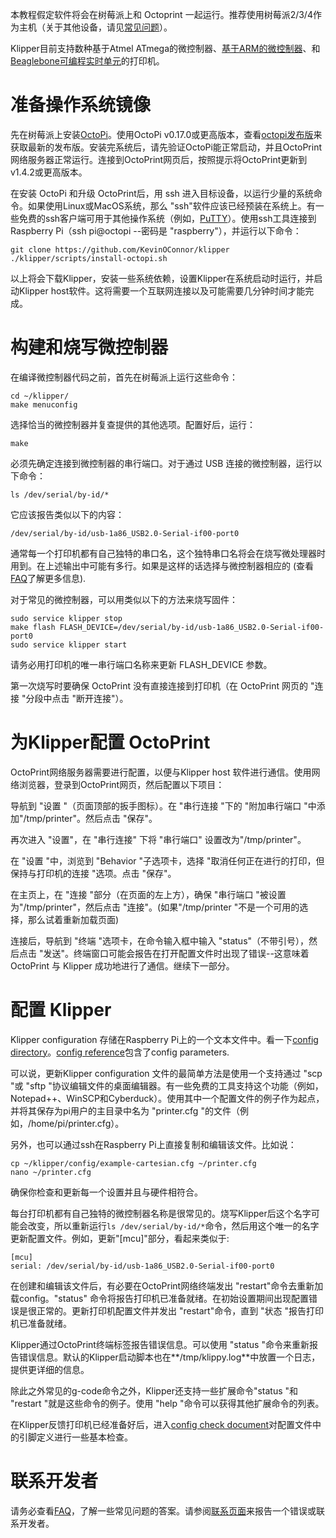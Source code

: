 本教程假定软件将会在树莓派上和 Octoprint 一起运行。推荐使用树莓派2/3/4作为主机（关于其他设备，请见[常见问题](FAQ.md#can-i-run-klipper-on-something-other-than-a-raspberry-pi-3)）。

Klipper目前支持数种基于Atmel ATmega的微控制器、[基于ARM的微控制器](Features.md#step-benchmarks)、和[Beaglebone可编程实时单元](beaglebone.md)的打印机。

# 准备操作系统镜像

先在树莓派上安装[OctoPi](https://github.com/guysoft/OctoPi)。使用OctoPi v0.17.0或更高版本，查看[octopi发布版](https://github.com/guysoft/OctoPi/releases)来获取最新的发布版。安装完系统后，请先验证OctoPi能正常启动，并且OctoPrint网络服务器正常运行。连接到OctoPrint网页后，按照提示将OctoPrint更新到v1.4.2或更高版本。

在安装 OctoPi 和升级 OctoPrint后，用 ssh 进入目标设备，以运行少量的系统命令。如果使用Linux或MacOS系统，那么 "ssh"软件应该已经预装在系统上。有一些免费的ssh客户端可用于其他操作系统（例如，[PuTTY](https://www.chiark.greenend.org.uk/~sgtatham/putty/)）。使用ssh工具连接到Raspberry Pi（ssh pi@octopi --密码是 "raspberry"），并运行以下命令：

```
git clone https://github.com/KevinOConnor/klipper
./klipper/scripts/install-octopi.sh
```

以上将会下载Klipper，安装一些系统依赖，设置Klipper在系统启动时运行，并启动Klipper host软件。这将需要一个互联网连接以及可能需要几分钟时间才能完成。

# 构建和烧写微控制器

在编译微控制器代码之前，首先在树莓派上运行这些命令：

```
cd ~/klipper/
make menuconfig
```

选择恰当的微控制器并复查提供的其他选项。配置好后，运行：

```
make
```

必须先确定连接到微控制器的串行端口。对于通过 USB 连接的微控制器，运行以下命令：

```
ls /dev/serial/by-id/*
```

它应该报告类似以下的内容：

```
/dev/serial/by-id/usb-1a86_USB2.0-Serial-if00-port0
```

通常每一个打印机都有自己独特的串口名，这个独特串口名将会在烧写微处理器时用到。在上述输出中可能有多行。如果是这样的话选择与微控制器相应的 (查看[FAQ](FAQ.md#wheres-my-serial-port)了解更多信息).

对于常见的微控制器，可以用类似以下的方法来烧写固件：

```
sudo service klipper stop
make flash FLASH_DEVICE=/dev/serial/by-id/usb-1a86_USB2.0-Serial-if00-port0
sudo service klipper start
```

请务必用打印机的唯一串行端口名称来更新 FLASH_DEVICE 参数。

第一次烧写时要确保 OctoPrint 没有直接连接到打印机（在 OctoPrint 网页的 "连接 "分段中点击 "断开连接"）。

# 为Klipper配置 OctoPrint

OctoPrint网络服务器需要进行配置，以便与Klipper host 软件进行通信。使用网络浏览器，登录到OctoPrint网页，然后配置以下项目：

导航到 "设置 "（页面顶部的扳手图标）。在 "串行连接 "下的 "附加串行端口 "中添加"/tmp/printer"。然后点击 "保存"。

再次进入 "设置"，在 "串行连接" 下将 "串行端口" 设置改为"/tmp/printer"。

在 "设置 "中，浏览到 "Behavior "子选项卡，选择 "取消任何正在进行的打印，但保持与打印机的连接 "选项。点击 "保存"。

在主页上，在 "连接 "部分（在页面的左上方），确保 "串行端口 "被设置为"/tmp/printer"，然后点击 "连接"。(如果"/tmp/printer "不是一个可用的选择，那么试着重新加载页面)

连接后，导航到 "终端 "选项卡，在命令输入框中输入 "status"（不带引号），然后点击 "发送"。终端窗口可能会报告在打开配置文件时出现了错误--这意味着 OctoPrint 与 Klipper 成功地进行了通信。继续下一部分。

# 配置 Klipper

Klipper configuration 存储在Raspberry Pi上的一个文本文件中。看一下[config directory](../config/)。[config reference](Config_Reference.md)包含了config parameters.

可以说，更新Klipper configuration 文件的最简单方法是使用一个支持通过 "scp "或 "sftp "协议编辑文件的桌面编辑器。有一些免费的工具支持这个功能（例如，Notepad++、WinSCP和Cyberduck）。使用其中一个配置文件的例子作为起点，并将其保存为pi用户的主目录中名为 "printer.cfg "的文件（例如，/home/pi/printer.cfg）。

另外，也可以通过ssh在Raspberry Pi上直接复制和编辑该文件。比如说：

```
cp ~/klipper/config/example-cartesian.cfg ~/printer.cfg
nano ~/printer.cfg
```

确保你检查和更新每一个设置并且与硬件相符合。

每台打印机都有自己独特的微控制器名称是很常见的。烧写Klipper后这个名字可能会改变，所以重新运行`ls /dev/serial/by-id/*`命令，然后用这个唯一的名字更新配置文件。例如，更新"[mcu]"部分，看起来类似于:

```
[mcu]
serial: /dev/serial/by-id/usb-1a86_USB2.0-Serial-if00-port0
```

在创建和编辑该文件后，有必要在OctoPrint网络终端发出 "restart"命令去重新加载config。"status" 命令将报告打印机已准备就绪。在初始设置期间出现配置错误是很正常的。更新打印机配置文件并发出 "restart"命令，直到 "状态 "报告打印机已准备就绪。

Klipper通过OctoPrint终端标签报告错误信息。可以使用 "status "命令来重新报告错误信息。默认的Klipper启动脚本也在**/tmp/klippy.log**中放置一个日志，提供更详细的信息。

除此之外常见的g-code命令之外，Klipper还支持一些扩展命令"status "和 "restart "就是这些命令的例子。使用 "help "命令可以获得其他扩展命令的列表。

在Klipper反馈打印机已经准备好后，进入[config check document](Config_checks.md)对配置文件中的引脚定义进行一些基本检查。

# 联系开发者

请务必查看[FAQ](FAQ.md)，了解一些常见问题的答案。请参阅[联系页面](Contact.md)来报告一个错误或联系开发者。
